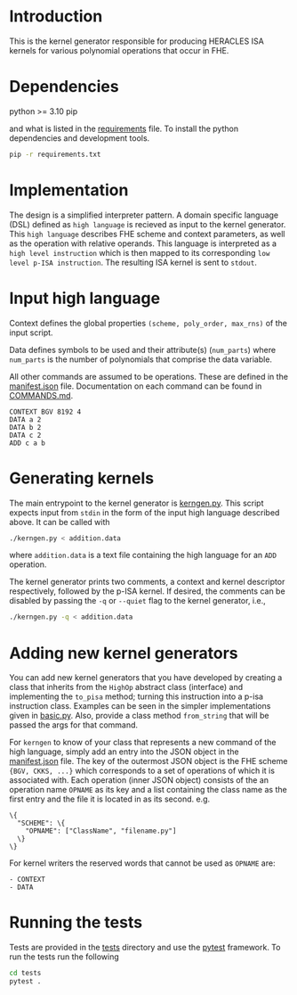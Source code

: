 # Introduction

This is the kernel generator responsible for producing HERACLES ISA kernels for
various polynomial operations that occur in FHE.


# Dependencies

python >= 3.10
pip

and what is listed in the [requirements](./requirements.txt) file. To install
the python dependencies and development tools.

```bash
pip -r requirements.txt
```


# Implementation

The design is a simplified interpreter pattern. A domain specific language
(DSL) defined as `high language` is recieved as input to the kernel generator.
This `high language` describes FHE scheme and context parameters, as well as
the operation with relative operands. This language is interpreted as a `high
level instruction` which is then mapped to its corresponding `low level p-ISA
instruction`. The resulting ISA kernel is sent to `stdout`.


# Input high language

Context defines the global properties `(scheme, poly_order, max_rns)` of the
input script.

Data defines symbols to be used and their attribute(s) (`num_parts`) where
`num_parts` is the number of polynomials that comprise the data variable.

All other commands are assumed to be operations. These are defined in the
[manifest.json](./pisa_generators/manifest.json) file.
Documentation on each command can be found in [COMMANDS.md]().
```
CONTEXT BGV 8192 4
DATA a 2
DATA b 2
DATA c 2
ADD c a b
```


# Generating kernels

The main entrypoint to the kernel generator is [kerngen.py](kerngen.py). This
script expects input from `stdin` in the form of the input high language
described above. It can be called with
```bash
./kerngen.py < addition.data
```
where `addition.data` is a text file containing the high language for an `ADD`
operation.

The kernel generator prints two comments, a context and kernel descriptor
respectively, followed by the p-ISA kernel. If desired, the comments can be
disabled by passing the `-q` or `--quiet` flag to the kernel generator, i.e.,
```bash
./kerngen.py -q < addition.data
```


# Adding new kernel generators

You can add new kernel generators that you have developed by creating a class
that inherits from the `HighOp` abstract class (interface) and implementing the
`to_pisa` method; turning this instruction into a p-isa instruction class.
Examples can be seen in the simpler implementations given in
[basic.py](./pisa_generators/basic.py). Also, provide a class method
`from_string` that will be passed the args for that command.

For `kerngen` to know of your class that represents a new command of the high
language, simply add an entry into the JSON object in the
[manifest.json](./pisa_generators/manifest.json) file. The key of the outermost
JSON object is the FHE scheme `{BGV, CKKS, ...}` which corresponds to a set of
operations of which it is associated with.  Each operation (inner JSON object)
consists of the an operation name `OPNAME` as its key and a list containing the
class name as the first entry and the file it is located in as its second. e.g.
```
\{
  "SCHEME": \{
    "OPNAME": ["ClassName", "filename.py"]
  \}
\}
```

For kernel writers the reserved words that cannot be used as `OPNAME` are:
```
- CONTEXT
- DATA
```


# Running the tests
Tests are provided in the [tests](./tests) directory and use the
[pytest](https://pypi.org/project/pytest/) framework. To run the tests run the
following
```bash
cd tests
pytest .
```
